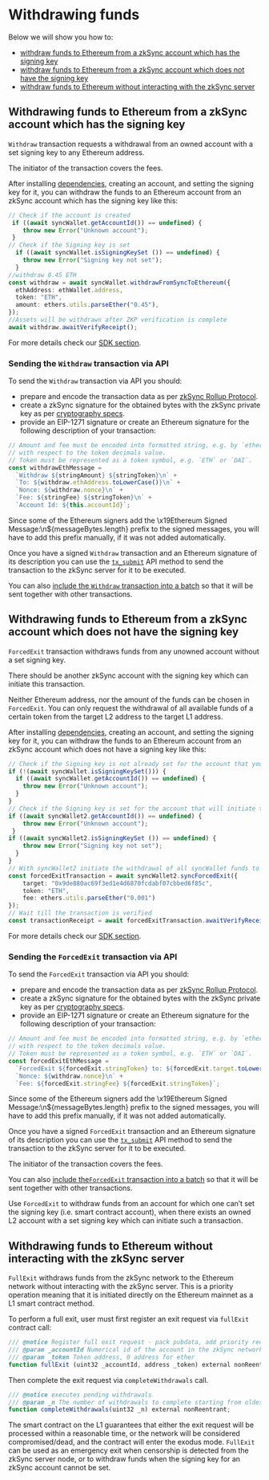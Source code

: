 # Withdrawing funds
Below we will show you how to:
-	[withdraw funds to Ethereum from a zkSync account which has the signing key]() 
-	[withdraw funds to Ethereum from a zkSync account which does not have the signing key]()
-	[withdraw funds to Ethereum without interacting with the zkSync server]()
## Withdrawing funds to Ethereum from a zkSync account which has the signing key
`Withdraw` transaction requests a withdrawal from an owned account with a set signing key to any Ethereum address. 

The initiator of the transaction covers the fees.

After installing [dependencies](https://zksync.io/api/sdk/js/tutorial.html#adding-dependencies),  creating an account, and 
setting the signing key for it, you can withdraw the funds to an Ethereum account from an zkSync account which has the signing key like this: 
```typescript
// Check if the account is created 
 if ((await syncWallet.getAccountId()) == undefined) {
    throw new Error("Unknown account");
 }
// Check if the Signing key is set 
  if ((await syncWallet.isSigningKeySet ()) == undefined) {
    throw new Error("Signing key not set");
  }
//withdraw 0.45 ETH
const withdraw = await syncWallet.withdrawFromSyncToEthereum({
  ethAddress: ethWallet.address,
  token: "ETH",
  amount: ethers.utils.parseEther("0.45"),
});
//Assets will be withdrawn after ZKP verification is complete
await withdraw.awaitVerifyReceipt();
```
For more details check our [SDK section](https://zksync.io/api/sdk/js/).
### Sending the `Withdraw` transaction via API
To send the `Withdraw` transaction via API you should: 
-	prepare and encode the transaction data as per [zkSync Rollup Protocol]( https://github.com/matter-labs/zksync/blob/master/docs/protocol.md#4-withdraw-partial-exit ).  
- create a zkSync signature for the obtained bytes with the zkSync private key as per [cryptography specs]( https://zksync.io/api/sdk/crypto.html). 
-	provide an EIP-1271 signature or create an Ethereum signature for the following description of your transaction:
```js
// Amount and fee must be encoded into formatted string, e.g. by `ethers.utils.formatUnits` method
// with respect to the token decimals value.
// Token must be represented as a token symbol, e.g. `ETH` or `DAI`.
const withdrawEthMessage =
  `Withdraw ${stringAmount} ${stringToken}\n` +
  `To: ${withdraw.ethAddress.toLowerCase()}\n` +
  `Nonce: ${withdraw.nonce}\n` +
  `Fee: ${stringFee} ${stringToken}\n` +
  `Account Id: ${this.accountId}`;
```
Since some of the Ethereum signers add the \x19Ethereum Signed Message:\n${messageBytes.length} prefix to the signed messages, 
you will have to add this prefix manually, if it was not added automatically.  

Once you have a signed `Withdraw` transaction and an Ethereum signature of its description you can use the [`tx_submit`]( https://zksync.io/api/v0.1.html#tx-submit) 
API method to send the transaction to the zkSync server for it to be executed. 

You can also [include the `Withdraw` transaction into a batch](https://github.com/LesKukh/zksync-docs/blob/LesKukh-patch-2-1/docs/dev/payments-v2/batch.md) so that it will be sent together with other transactions.
## Withdrawing funds to Ethereum from a zkSync account which does not have the signing key
`ForcedExit` transaction withdraws funds from any unowned account without a set signing key.

There should be another zkSync account with the signing key which can initiate this transaction.

Neither Ethereum address, nor the amount of the funds can be chosen in `ForcedExit`. You can only request the withdrawal of all available 
funds of a certain token from the target L2 address to the target L1 address.

After installing [dependencies](https://zksync.io/api/sdk/js/tutorial.html#adding-dependencies),  creating an account, and setting the signing key for it, 
you can withdraw the funds to an Ethereum account from an zkSync account which does not have a signing key like this: 
```typescript
// Check if the Signing key is not already set for the account that you want to withdraw from
if (!(await syncWallet.isSigningKeySet())) {
  if ((await syncWallet.getAccountId()) == undefined) {
    throw new Error("Unknown account");
  }
} 
// Check if the Signing key is set for the account that will initiate the transaction
if ((await syncWallet2.getAccountId()) == undefined) {
    throw new Error("Unknown account");
 }
if ((await syncWallet2.isSigningKeySet ()) == undefined) {
    throw new Error("Signing key not set");
  }
}
// With syncWallet2 initiate the withdrawal of all syncWallet funds to the target syncWallet’s  Ethereum address
const forcedExitTransaction = await syncWallet2.syncForcedExit({
    target: "0x9de880ac69f3ed1e4d6870fcdabf07cbbed6f85c",
    token: "ETH",
    fee: ethers.utils.parseEther("0.001")
});
// Wait till the transaction is verified
const transactionReceipt = await forcedExitTransaction.awaitVerifyReceipt();
```
For more details check our [SDK section]( https://zksync.io/api/sdk/js/accounts.html#initiate-a-forced-exit-for-an-account).
### Sending the `ForcedExit` transaction via API
To send the `ForcedExit` transaction via API you should: 
-	prepare and encode the transaction data as per [zkSync Rollup Protocol]( https://github.com/matter-labs/zksync/blob/master/docs/protocol.md#8-forced-exit ).  
- create a zkSync signature for the obtained bytes with the zkSync private key as per [cryptography specs]( https://zksync.io/api/sdk/crypto.html). 
-	provide an EIP-1271 signature or create an Ethereum signature for the following description of your transaction:
```js
// Amount and fee must be encoded into formatted string, e.g. by `ethers.utils.formatUnits` method
// with respect to the token decimals value.
// Token must be represented as a token symbol, e.g. `ETH` or `DAI`.
const forcedExitEthMessage =
  `ForcedExit ${forcedExit.stringToken} to: ${forcedExit.target.toLowerCase()}\n` +
  `Nonce: ${withdraw.nonce}\n` +
  `Fee: ${forcedExit.stringFee} ${forcedExit.stringToken}`;
```
Since some of the Ethereum signers add the \x19Ethereum Signed Message:\n${messageBytes.length} prefix to the signed messages, you will have to add this prefix manually, if it was not added automatically.  

Once you have a signed `ForcedExit` transaction and an Ethereum signature of its description you can use the [`tx_submit`]( https://zksync.io/api/v0.1.html#tx-submit) 
API method to send the transaction to the zkSync server for it to be executed. 

The initiator of the transaction covers the fees.

You can also [include the`ForcedExit` transaction into a batch](https://github.com/LesKukh/zksync-docs/blob/LesKukh-patch-2-1/docs/dev/payments-v2/batch.md) so that it will be sent together with other transactions.

Use `ForcedExit` to withdraw funds from an account for which one can’t set the signing key (i.e. smart contract account), 
when there exists an owned L2 account with a set signing key which can initiate such a transaction.

## Withdrawing funds to Ethereum without interacting with the zkSync server 
`FullExit` withdraws funds from the zkSync network to the Ethereum network without interacting with the zkSync server. 
This is a priority operation meaning that it is initiated directly on the Ethereum mainnet as a L1 smart contract method.

To perform a full exit, user must first register an exit request via `fullExit` contract call:

```js
/// @notice Register full exit request - pack pubdata, add priority request
/// @param _accountId Numerical id of the account in the zkSync network
/// @param _token Token address, 0 address for ether
function fullExit (uint32 _accountId, address _token) external nonReentrant;
```
Then complete the exit request via `completeWithdrawals` call.
```js
/// @notice executes pending withdrawals
/// @param _n The number of withdrawals to complete starting from oldest
function completeWithdrawals(uint32 _n) external nonReentrant;
```
The smart contract on the L1 guarantees that either the exit request will be processed within a reasonable time, 
or the network will be considered compromised/dead, and the contract will enter the exodus mode.
`FullExit` can be used as an emergency exit when censorship is detected from the zkSync server node, 
or to withdraw funds when the signing key for an zkSync account cannot be set.
